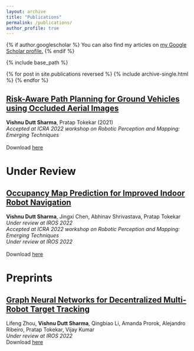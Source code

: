 ```yaml
---
layout: archive
title: "Publications"
permalink: /publications/
author_profile: true
---
```


{% if author.googlescholar %}
  You can also find my articles on <u><a href="{{author.googlescholar}}">my Google Scholar profile</a>.</u>
{% endif %}

{% include base_path %}

{% for post in site.publications reversed %}
  {% include archive-single.html %}
{% endfor %}


## **[Risk-Aware Path Planning for Ground Vehicles using Occluded Aerial Images](https://arxiv.org/pdf/2104.11709.pdf)**<br/>
<b>Vishnu Dutt Sharma</b>, Pratap Tokekar (2021)<br/>
<i>Accepted at ICRA 2022 workshop on Robotic Perception and Mapping: Emerging Techniques</i><br/><br/>
Download [here](https://arxiv.org/pdf/2104.11709.pdf)

# Under Review
## **[Occupancy Map Prediction for Improved Indoor Robot Navigation](https://arxiv.org/pdf/2203.04177.pdf)**<br/>
<b>Vishnu Dutt Sharma</b>, Jingxi Chen, Abhinav Shrivastava, Pratap Tokekar<br/><i>Under review at IROS 2022</i><br/> 
<i>Accepted at ICRA 2022 workshop on Robotic Perception and Mapping: Emerging Techniques</i><br/>
<i>Under review at IROS 2022</i><br/><br/>
Download [here](https://arxiv.org/pdf/2203.04177.pdf)


# Preprints
## **[Graph Neural Networks for Decentralized Multi-Robot Target Tracking](https://arxiv.org/pdf/2105.08601.pdf)**<br/>
Lifeng Zhou, <b>Vishnu Dutt Sharma</b>, Qingbiao Li, Amanda Prorok, Alejandro Ribeiro, Pratap Tokekar, Vijay Kumar<br/><i>Under review at IROS 2022</i><br/>
Download [here](https://arxiv.org/pdf/2105.08601.pdf)


